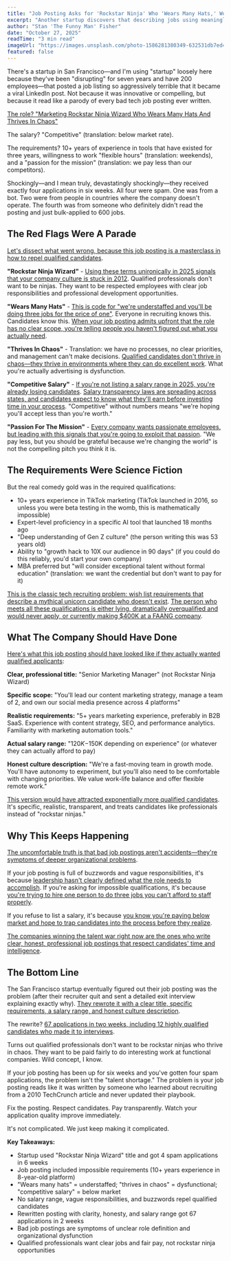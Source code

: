```yaml
---
title: "Job Posting Asks for 'Rockstar Ninja' Who 'Wears Many Hats,' Wonders Why Nobody Applied"
excerpt: "Another startup discovers that describing jobs using meaningless buzzwords and unrealistic expectations doesn't attract qualified candidates. Shocking."
author: "Stan 'The Funny Man' Fisher"
date: "October 27, 2025"
readTime: "3 min read"
imageUrl: "https://images.unsplash.com/photo-1586281380349-632531db7ed4?w=800&q=80"
featured: false
---
```


There's a startup in San Francisco—and I'm using "startup" loosely here because they've been "disrupting" for seven years and have 200 employees—that posted a job listing so aggressively terrible that it became a viral LinkedIn post. Not because it was innovative or compelling, but because it read like a parody of every bad tech job posting ever written.

[The role? "Marketing Rockstar Ninja Wizard Who Wears Many Hats And Thrives In Chaos"](https://www.askamanager.org/2024/11/worst-job-postings-of-2024.html)

The salary? "Competitive" (translation: below market rate).

The requirements? 10+ years of experience in tools that have existed for three years, willingness to work "flexible hours" (translation: weekends), and a "passion for the mission" (translation: we pay less than our competitors).

Shockingly—and I mean truly, devastatingly shockingly—they received exactly four applications in six weeks. All four were spam. One was from a bot. Two were from people in countries where the company doesn't operate. The fourth was from someone who definitely didn't read the posting and just bulk-applied to 600 jobs.

## The Red Flags Were A Parade

[Let's dissect what went wrong, because this job posting is a masterclass in how to repel qualified candidates](https://www.ere.net/job-posting-red-flags-2025/).

**"Rockstar Ninja Wizard"** - [Using these terms unironically in 2025 signals that your company culture is stuck in 2012](https://www.forbes.com/sites/forbeshumanresourcescouncil/2023/05/12/stop-using-rockstar-and-ninja-in-job-postings/). Qualified professionals don't want to be ninjas. They want to be respected employees with clear job responsibilities and professional development opportunities.

**"Wears Many Hats"** - [This is code for "we're understaffed and you'll be doing three jobs for the price of one"](https://www.theladders.com/career-advice/job-posting-red-flags). Everyone in recruiting knows this. Candidates know this. [When your job posting admits upfront that the role has no clear scope, you're telling people you haven't figured out what you actually need](https://www.linkedin.com/business/talent/blog/talent-acquisition/job-posting-clarity-matters).

**"Thrives In Chaos"** - Translation: we have no processes, no clear priorities, and management can't make decisions. [Qualified candidates don't thrive in chaos—they thrive in environments where they can do excellent work](https://hbr.org/2022/09/when-chaos-becomes-the-norm-at-work). What you're actually advertising is dysfunction.

**"Competitive Salary"** - [If you're not listing a salary range in 2025, you're already losing candidates](https://www.payscale.com/research-and-insights/salary-transparency-trends/). [Salary transparency laws are spreading across states, and candidates expect to know what they'll earn before investing time in your process](https://www.shrm.org/topics-tools/news/benefits-compensation/salary-transparency-laws-by-state-2025). "Competitive" without numbers means "we're hoping you'll accept less than you're worth."

**"Passion For The Mission"** - [Every company wants passionate employees, but leading with this signals that you're going to exploit that passion](https://www.theatlantic.com/business/archive/2023/07/passion-workplace-exploitation/674521/). "We pay less, but you should be grateful because we're changing the world" is not the compelling pitch you think it is.

## The Requirements Were Science Fiction

But the real comedy gold was in the required qualifications:

- 10+ years experience in TikTok marketing (TikTok launched in 2016, so unless you were beta testing in the womb, this is mathematically impossible)
- Expert-level proficiency in a specific AI tool that launched 18 months ago
- "Deep understanding of Gen Z culture" (the person writing this was 53 years old)
- Ability to "growth hack to 10X our audience in 90 days" (if you could do this reliably, you'd start your own company)
- MBA preferred but "will consider exceptional talent without formal education" (translation: we want the credential but don't want to pay for it)

[This is the classic tech recruiting problem: wish list requirements that describe a mythical unicorn candidate who doesn't exist](https://stackoverflow.blog/2022/08/17/impossible-job-requirements/). [The person who meets all these qualifications is either lying, dramatically overqualified and would never apply, or currently making $400K at a FAANG company](https://www.levels.fyi/blog/impossible-job-requirements.html).

## What The Company Should Have Done

[Here's what this job posting should have looked like if they actually wanted qualified applicants](https://www.ere.net/how-to-write-job-postings-that-attract-talent/):

**Clear, professional title:** "Senior Marketing Manager" (not Rockstar Ninja Wizard)

**Specific scope:** "You'll lead our content marketing strategy, manage a team of 2, and own our social media presence across 4 platforms"

**Realistic requirements:** "5+ years marketing experience, preferably in B2B SaaS. Experience with content strategy, SEO, and performance analytics. Familiarity with marketing automation tools."

**Actual salary range:** "$120K-$150K depending on experience" (or whatever they can actually afford to pay)

**Honest culture description:** "We're a fast-moving team in growth mode. You'll have autonomy to experiment, but you'll also need to be comfortable with changing priorities. We value work-life balance and offer flexible remote work."

[This version would have attracted exponentially more qualified candidates](https://www.linkedin.com/business/talent/blog/job-descriptions/how-to-write-effective-job-postings). It's specific, realistic, transparent, and treats candidates like professionals instead of "rockstar ninjas."

## Why This Keeps Happening

[The uncomfortable truth is that bad job postings aren't accidents—they're symptoms of deeper organizational problems](https://hbr.org/2024/03/your-job-postings-reflect-your-company-culture).

If your job posting is full of buzzwords and vague responsibilities, it's because [leadership hasn't clearly defined what the role needs to accomplish](https://www.gartner.com/en/human-resources/topics/job-design). If you're asking for impossible qualifications, it's because [you're trying to hire one person to do three jobs you can't afford to staff properly](https://www.shrm.org/topics-tools/news/talent-acquisition/understaffing-recruiting-impact).

If you refuse to list a salary, it's because [you know you're paying below market and hope to trap candidates into the process before they realize](https://www.payscale.com/research-and-insights/salary-transparency-benefits/).

[The companies winning the talent war right now are the ones who write clear, honest, professional job postings that respect candidates' time and intelligence](https://www.ere.net/best-job-postings-2025-examples/).

## The Bottom Line

The San Francisco startup eventually figured out their job posting was the problem (after their recruiter quit and sent a detailed exit interview explaining exactly why). [They rewrote it with a clear title, specific requirements, a salary range, and honest culture description](https://www.linkedin.com/business/talent/blog/job-descriptions/job-posting-rewrite-case-study).

The rewrite? [67 applications in two weeks, including 12 highly qualified candidates who made it to interviews](https://recruitingdaily.com/impact-of-job-posting-quality/).

Turns out qualified professionals don't want to be rockstar ninjas who thrive in chaos. They want to be paid fairly to do interesting work at functional companies. Wild concept, I know.

If your job posting has been up for six weeks and you've gotten four spam applications, the problem isn't the "talent shortage." The problem is your job posting reads like it was written by someone who learned about recruiting from a 2010 TechCrunch article and never updated their playbook.

Fix the posting. Respect candidates. Pay transparently. Watch your application quality improve immediately.

It's not complicated. We just keep making it complicated.

**Key Takeaways:**

- Startup used "Rockstar Ninja Wizard" title and got 4 spam applications in 6 weeks
- Job posting included impossible requirements (10+ years experience in 8-year-old platform)
- "Wears many hats" = understaffed; "thrives in chaos" = dysfunctional; "competitive salary" = below market
- No salary range, vague responsibilities, and buzzwords repel qualified candidates
- Rewritten posting with clarity, honesty, and salary range got 67 applications in 2 weeks
- Bad job postings are symptoms of unclear role definition and organizational dysfunction
- Qualified professionals want clear jobs and fair pay, not rockstar ninja opportunities
